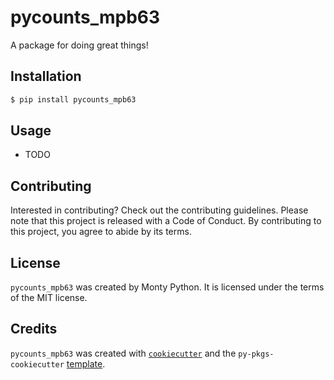 # pycounts_mpb63

A package for doing great things!

## Installation

```bash
$ pip install pycounts_mpb63
```

## Usage

- TODO

## Contributing

Interested in contributing? Check out the contributing guidelines. Please note that this project is released with a Code of Conduct. By contributing to this project, you agree to abide by its terms.

## License

`pycounts_mpb63` was created by Monty Python. It is licensed under the terms of the MIT license.

## Credits

`pycounts_mpb63` was created with [`cookiecutter`](https://cookiecutter.readthedocs.io/en/latest/) and the `py-pkgs-cookiecutter` [template](https://github.com/py-pkgs/py-pkgs-cookiecutter).
